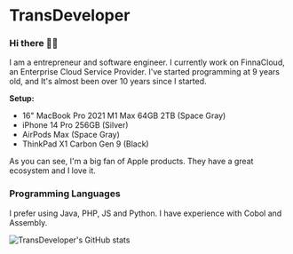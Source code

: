 # TransDeveloper
### Hi there 👋🏻
I am a entrepreneur and software engineer. I currently work on FinnaCloud, an Enterprise Cloud Service Provider.
I've started programming at 9 years old, and It's almost been over 10 years since I started.

**Setup:** 
<ul>
    <li>
        16" MacBook Pro 2021 M1 Max 64GB 2TB (Space Gray)
    </li>
    <li>
        iPhone 14 Pro 256GB (Silver)
    </li>
    <li>
        AirPods Max (Space Gray)
    </li>
    <li>
        ThinkPad X1 Carbon Gen 9 (Black)
    </li>
</ul>
As you can see, I'm a big fan of Apple products. They have a great ecosystem and I love it.

### Programming Languages
I prefer using Java, PHP, JS and Python. I have experience with Cobol and Assembly.

![TransDeveloper's GitHub stats](https://github-readme-stats.vercel.app/api?username=transdeveloper&show_icons=false&theme=dark)